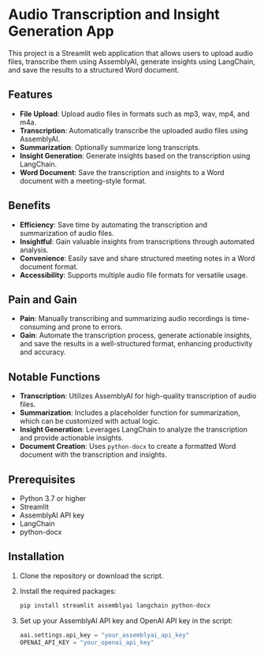 # Audio Transcription and Insight Generation App

This project is a Streamlit web application that allows users to upload audio files, transcribe them using AssemblyAI, generate insights using LangChain, and save the results to a structured Word document.

## Features

- **File Upload**: Upload audio files in formats such as mp3, wav, mp4, and m4a.
- **Transcription**: Automatically transcribe the uploaded audio files using AssemblyAI.
- **Summarization**: Optionally summarize long transcripts.
- **Insight Generation**: Generate insights based on the transcription using LangChain.
- **Word Document**: Save the transcription and insights to a Word document with a meeting-style format.

## Benefits

- **Efficiency**: Save time by automating the transcription and summarization of audio files.
- **Insightful**: Gain valuable insights from transcriptions through automated analysis.
- **Convenience**: Easily save and share structured meeting notes in a Word document format.
- **Accessibility**: Supports multiple audio file formats for versatile usage.

## Pain and Gain

- **Pain**: Manually transcribing and summarizing audio recordings is time-consuming and prone to errors.
- **Gain**: Automate the transcription process, generate actionable insights, and save the results in a well-structured format, enhancing productivity and accuracy.

## Notable Functions

- **Transcription**: Utilizes AssemblyAI for high-quality transcription of audio files.
- **Summarization**: Includes a placeholder function for summarization, which can be customized with actual logic.
- **Insight Generation**: Leverages LangChain to analyze the transcription and provide actionable insights.
- **Document Creation**: Uses `python-docx` to create a formatted Word document with the transcription and insights.

## Prerequisites

- Python 3.7 or higher
- Streamlit
- AssemblyAI API key
- LangChain
- python-docx

## Installation

1. Clone the repository or download the script.

2. Install the required packages:
    ```sh
    pip install streamlit assemblyai langchain python-docx
    ```

3. Set up your AssemblyAI API key and OpenAI API key in the script:
    ```python
    aai.settings.api_key = "your_assemblyai_api_key"
    OPENAI_API_KEY = "your_openai_api_key"
    ```